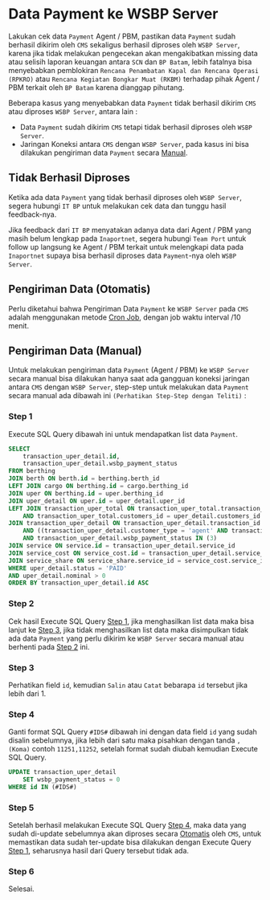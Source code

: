 # Data Payment ke WSBP Server

Lakukan cek data `Payment` Agent / PBM, pastikan data `Payment` sudah berhasil dikirim oleh `CMS` sekaligus berhasil diproses oleh `WSBP Server`, karena jika tidak melakukan pengecekan akan mengakibatkan missing data atau selisih laporan keuangan antara `SCN` dan `BP Batam`, lebih fatalnya bisa menyebabkan pemblokiran `Rencana Penambatan Kapal dan Rencana Operasi (RPKRO)` atau `Rencana Kegiatan Bongkar Muat (RKBM)` terhadap pihak Agent / PBM terkait oleh `BP Batam` karena dianggap pihutang.

Beberapa kasus yang menyebabkan data `Payment` tidak berhasil dikirim `CMS` atau diproses `WSBP Server`, antara lain :

- Data `Payment` sudah dikirim `CMS` tetapi tidak berhasil diproses oleh `WSBP Server`.
- Jaringan Koneksi antara `CMS` dengan `WSBP Server`, pada kasus ini bisa dilakukan pengiriman data `Payment` secara [Manual](data-payment-wsbp.md#pengiriman-data-manual).

## Tidak Berhasil Diproses

Ketika ada data `Payment` yang tidak berhasil diproses oleh `WSBP Server`, segera hubungi `IT BP` untuk melakukan cek data dan tunggu hasil feedback-nya.

Jika feedback dari `IT BP` menyatakan adanya data dari Agent / PBM yang masih belum lengkap pada `Inaportnet`, segera hubungi `Team Port` untuk follow up langsung ke Agent / PBM terkait untuk melengkapi data pada `Inaportnet` supaya bisa berhasil diproses data `Payment`-nya oleh `WSBP Server`.

## Pengiriman Data (Otomatis)

Perlu diketahui bahwa Pengiriman Data `Payment` ke `WSBP Server` pada `CMS` adalah menggunakan metode [Cron Job](cronjob.md), dengan job waktu interval /10 menit.

## Pengiriman Data (Manual)

Untuk melakukan pengiriman data `Payment` (Agent / PBM) ke `WSBP Server` secara manual bisa dilakukan hanya saat ada gangguan koneksi jaringan antara `CMS` dengan `WSBP Server`, step-step untuk melakukan data `Payment` secara manual ada dibawah ini `(Perhatikan Step-Step dengan Teliti)` :

### Step 1

Execute SQL Query dibawah ini untuk mendapatkan list data `Payment`.

```SQL
SELECT
    transaction_uper_detail.id,
    transaction_uper_detail.wsbp_payment_status
FROM berthing
JOIN berth ON berth.id = berthing.berth_id
LEFT JOIN cargo ON berthing.id = cargo.berthing_id
JOIN uper ON berthing.id = uper.berthing_id
JOIN uper_detail ON uper.id = uper_detail.uper_id
LEFT JOIN transaction_uper_total ON transaction_uper_total.transaction_id = uper_detail.transaction_id
    AND transaction_uper_total.customers_id = uper_detail.customers_id
JOIN transaction_uper_detail ON transaction_uper_detail.transaction_id = uper_detail.transaction_id
    AND ((transaction_uper_detail.customer_type = 'agent' AND transaction_uper_total.customer_type_id = 1) OR transaction_uper_detail.pbm_id = transaction_uper_total.customers_id)
    AND transaction_uper_detail.wsbp_payment_status IN (3)
JOIN service ON service.id = transaction_uper_detail.service_id
JOIN service_cost ON service_cost.id = transaction_uper_detail.service_cost_id
JOIN service_share ON service_share.service_id = service_cost.service_id and service_share.company_id=2
WHERE uper_detail.status = 'PAID'
AND uper_detail.nominal > 0
ORDER BY transaction_uper_detail.id ASC
```

### Step 2

Cek hasil Execute SQL Query [Step 1](data-payment-wsbp.md#step-1), jika menghasilkan list data maka bisa lanjut ke [Step 3](data-payment-wsbp.md#step-3), jika tidak menghasilkan list data maka disimpulkan tidak ada data `Payment` yang perlu dikirim ke `WSBP Server` secara manual atau berhenti pada [Step 2](data-payment-wsbp.md#step-2) ini.

### Step 3

Perhatikan field `id`, kemudian `Salin` atau `Catat` bebarapa `id` tersebut jika lebih dari 1.

### Step 4

Ganti format SQL Query `#IDS#` dibawah ini dengan data field `id` yang sudah disalin sebelumnya, jika lebih dari satu maka pisahkan dengan tanda `, (Koma)` contoh `11251,11252`, setelah format sudah diubah kemudian Execute SQL Query.

```SQL
UPDATE transaction_uper_detail
    SET wsbp_payment_status = 0
WHERE id IN (#IDS#)
```

### Step 5

Setelah berhasil melakukan Execute SQL Query [Step 4](data-payment-wsbp.md#step-1), maka data yang sudah di-update sebelumnya akan diproses secara [Otomatis](data-payment-wsbp.md#pengiriman-data-otomatis) oleh `CMS`, untuk memastikan data sudah ter-update bisa dilakukan dengan Execute Query [Step 1](data-payment-wsbp.md#step-1), seharusnya hasil dari Query tersebut tidak ada.

### Step 6

Selesai.

